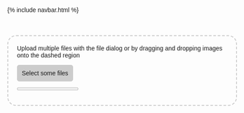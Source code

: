 {% include navbar.html %}
<style>
body {
  font-family: sans-serif;
}
a {
  color: #369;
}
.note {
  width: 500px;
  margin: 50px auto;
  font-size: 1.1em;
  color: #333;
  text-align: justify;
}
#drop-area {
  border: 2px dashed #ccc;
  border-radius: 20px;
  width: 480px;
  margin: 50px auto;
  padding: 20px;
}
#drop-area.highlight {
  border-color: purple;
}
p {
  margin-top: 0;
}
.my-form {
  margin-bottom: 10px;
}
#gallery {
  margin-top: 10px;
}
#gallery img {
  width: 150px;
  margin-bottom: 10px;
  margin-right: 10px;
  vertical-align: middle;
}
.button {
  display: inline-block;
  padding: 10px;
  background: #ccc;
  cursor: pointer;
  border-radius: 5px;
  border: 1px solid #ccc;
}
.button:hover {
  background: #ddd;
}
#fileElem {
  display: none;
}
</style>
<div id="drop-area">
  <form class="my-form">
    <p>Upload multiple files with the file dialog or by dragging and dropping images onto the dashed region</p>
    <input type="file" id="fileElem" multiple accept="image/*" onchange="handleFiles(this.files)">
    <label class="button" for="fileElem">Select some files</label>
  </form>
  <progress id="progress-bar" max=100 value=0></progress>
  <div id="gallery" /></div>
</div>
<script>
// ************************ Drag and drop ***************** //
let dropArea = document.getElementById("drop-area")
// Prevent default drag behaviors
;['dragenter', 'dragover', 'dragleave', 'drop'].forEach(eventName => {
  dropArea.addEventListener(eventName, preventDefaults, false)
  document.body.addEventListener(eventName, preventDefaults, false)
})
// Highlight drop area when item is dragged over it
;['dragenter', 'dragover'].forEach(eventName => {
  dropArea.addEventListener(eventName, highlight, false)
})
;['dragleave', 'drop'].forEach(eventName => {
  dropArea.addEventListener(eventName, unhighlight, false)
})
// Handle dropped files
dropArea.addEventListener('drop', handleDrop, false)
function preventDefaults (e) {
  e.preventDefault()
  e.stopPropagation()
}
function highlight(e) {
  dropArea.classList.add('highlight')
}
function unhighlight(e) {
  dropArea.classList.remove('active')
}
function handleDrop(e) {
  var dt = e.dataTransfer
  var files = dt.files
  handleFiles(files)
}
let uploadProgress = []
let progressBar = document.getElementById('progress-bar')
function initializeProgress(numFiles) {
  progressBar.value = 0
  uploadProgress = []
  for(let i = numFiles; i > 0; i--) {
    uploadProgress.push(0)
  }
}
function updateProgress(fileNumber, percent) {
  uploadProgress[fileNumber] = percent
  let total = uploadProgress.reduce((tot, curr) => tot + curr, 0) / uploadProgress.length
  progressBar.value = total
}
function handleFiles(files) {
  files = [...files]
  initializeProgress(files.length)
  files.forEach(uploadFile)
  files.forEach(previewFile)
}
function previewFile(file) {
  let reader = new FileReader()
  reader.readAsDataURL(file)
  reader.onloadend = function() {
    let img = document.createElement('img')
    img.src = reader.result
    document.getElementById('gallery').appendChild(img)
  }
}
function uploadFile(file, i) {
  var url = 'https://api.cloudinary.com/v1_1/joezimim007/image/upload'
  var xhr = new XMLHttpRequest()
  var formData = new FormData()
  xhr.open('POST', url, true)
  xhr.setRequestHeader('X-Requested-With', 'XMLHttpRequest')
  // Update progress (can be used to show progress indicator)
  xhr.upload.addEventListener("progress", function(e) {
    updateProgress(i, (e.loaded * 100.0 / e.total) || 100)
  })
  xhr.addEventListener('readystatechange', function(e) {
    if (xhr.readyState == 4 && xhr.status == 200) {
      updateProgress(i, 100) // <- Add this
    }
    else if (xhr.readyState == 4 && xhr.status != 200) {
      // Error. Inform the user
    }
  })
  formData.append('upload_preset', 'ujpu6gyk')
  formData.append('file', file)
  xhr.send(formData)
}
</script>